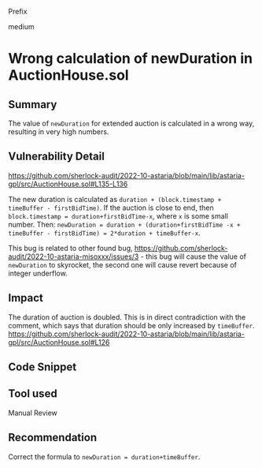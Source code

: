 Prefix

medium

# Wrong calculation of newDuration in AuctionHouse.sol

## Summary
The value of `newDuration` for extended auction is calculated in a wrong way, resulting in very high numbers.

## Vulnerability Detail
https://github.com/sherlock-audit/2022-10-astaria/blob/main/lib/astaria-gpl/src/AuctionHouse.sol#L135-L136

The new duration is calculated as `duration + (block.timestamp + timeBuffer - firstBidTime)`. If the auction is close to end, then `block.timestamp = duration+firstBidTime-x`, where `x` is some small number. Then:
`newDuration = duration + (duration+firstBidTime -x + timeBuffer - firstBidTime) = 2*duration + timeBuffer-x`. 

This bug is related to other found bug, https://github.com/sherlock-audit/2022-10-astaria-misoxxx/issues/3 - this bug will cause the value of `newDuration` to skyrocket, the second one will cause revert because of integer underflow. 
## Impact
The duration of auction is doubled. This is in direct contradiction with the comment, which says that duration should be only increased by `timeBuffer`.
https://github.com/sherlock-audit/2022-10-astaria/blob/main/lib/astaria-gpl/src/AuctionHouse.sol#L126 
## Code Snippet

## Tool used

Manual Review

## Recommendation
Correct the formula to `newDuration = duration+timeBuffer`.